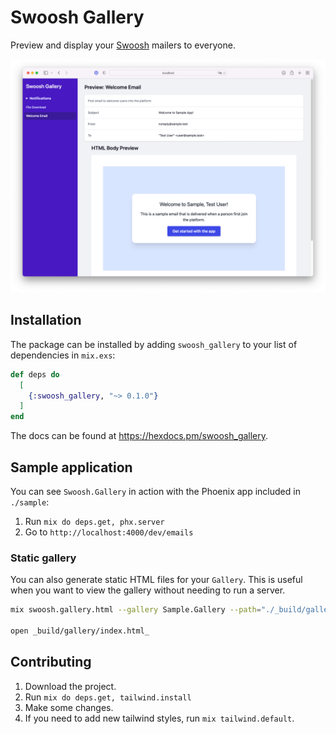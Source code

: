 # Swoosh Gallery

Preview and display your [Swoosh](https://github.com/swoosh/swoosh) mailers to everyone. 

![](assets/docs/screenshot.png)

## Installation

The package can be installed by adding `swoosh_gallery` to your list of dependencies in `mix.exs`:

```elixir
def deps do
  [
    {:swoosh_gallery, "~> 0.1.0"}
  ]
end
```

The docs can be found at <https://hexdocs.pm/swoosh_gallery>.

## Sample application

You can see `Swoosh.Gallery` in action with the Phoenix app included in `./sample`:

1. Run `mix do deps.get, phx.server`
2. Go to `http://localhost:4000/dev/emails`


### Static gallery

You can also generate static HTML files for your `Gallery`. This is useful when you want to view the gallery without needing to run a server.

```bash
mix swoosh.gallery.html --gallery Sample.Gallery --path="./_build/gallery"

open _build/gallery/index.html_
```


## Contributing

1. Download the project.
2. Run `mix do deps.get, tailwind.install`
3. Make some changes.
4. If you need to add new tailwind styles, run `mix tailwind.default`.

